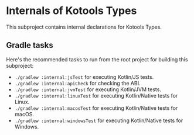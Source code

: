 # Internals of Kotools Types

This subproject contains internal declarations for Kotools Types.

## Gradle tasks

Here's the recommended tasks to run from the root project for building this
subproject:

- `./gradlew :internal:jsTest` for executing Kotlin/JS tests.
- `./gradlew :internal:apiCheck` for checking the ABI.
- `./gradlew :internal:jvmTest` for executing Kotlin/JVM tests.
- `./gradlew :internal:linuxTest` for executing Kotlin/Native tests for Linux.
- `./gradlew :internal:macosTest` for executing Kotlin/Native tests for macOS.
- `./gradlew :internal:windowsTest` for executing Kotlin/Native tests for
  Windows.
